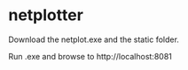 # netplotter

Download the netplot.exe and the static folder.

Run .exe and browse to http://localhost:8081